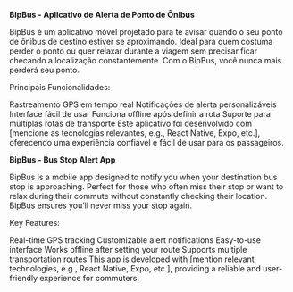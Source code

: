 **BipBus - Aplicativo de Alerta de Ponto de Ônibus**

BipBus é um aplicativo móvel projetado para te avisar quando o seu ponto de ônibus de destino estiver se aproximando. Ideal para quem costuma perder o ponto ou quer relaxar durante a viagem sem precisar ficar checando a localização constantemente. Com o BipBus, você nunca mais perderá seu ponto.

Principais Funcionalidades:

Rastreamento GPS em tempo real
Notificações de alerta personalizáveis
Interface fácil de usar
Funciona offline após definir a rota
Suporte para múltiplas rotas de transporte
Este aplicativo foi desenvolvido com [mencione as tecnologias relevantes, e.g., React Native, Expo, etc.], oferecendo uma experiência confiável e fácil de usar para os passageiros.


**BipBus - Bus Stop Alert App**

BipBus is a mobile app designed to notify you when your destination bus stop is approaching. Perfect for those who often miss their stop or want to relax during their commute without constantly checking their location. BipBus ensures you’ll never miss your stop again.

Key Features:

Real-time GPS tracking
Customizable alert notifications
Easy-to-use interface
Works offline after setting your route
Supports multiple transportation routes
This app is developed with [mention relevant technologies, e.g., React Native, Expo, etc.], providing a reliable and user-friendly experience for commuters.
